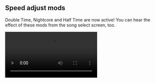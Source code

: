 ## Speed adjust mods

Double Time, Nightcore and Half Time are now active! You can hear the effect of these mods from the song select screen, too.

<video src="//puu.sh/zPohx/384e1c6d40.mp4" controls />

## Audio offset

Had a few requests to add universal offset support, so it has been done.

<video src="//puu.sh/zPoid/45547f7144.mp4" controls />

## Splash page design update

Yesterday a new version of the (logged out) home page design went live. Go check it out [here](https://new.ppy.sh) (make sure you're logged out!).

![](https://puu.sh/vrqku/f78d783a59.png)

## Disqus beatmap comments are on the new site

Go check out the [updated beatmap page design](https://new.ppy.sh/beatmapsets/569335#osu/1206896), now featuring comments. We're slowly reaching a point where we can switch over to the new site.

## Other things

- The toolbar game mode (ruleset) selector will now [enter a disabled state](https://github.com/ppy/osu/pull/659) when in certain screens.
- Localisation support is [in the works](https://github.com/ppy/osu-framework/pull/651)!
- The extra details currently missing from slider endpoint hitsounds are [finally being completed](https://github.com/ppy/osu/pull/662)!

## New release available

2017.421.0 is now available from [github releases](https://github.com/ppy/osu/releases/tag/v2017.421.0) (or via auto-update if you already have lazer installed)! Contains everything mentioned above (bar localisation and hitsound improvements).